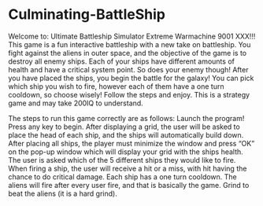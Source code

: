 # Culminating-BattleShip
Welcome to: Ultimate Battleship Simulator Extreme Warmachine 9001 XXX!!!
This game is a fun interactive battleship with a new take on battleship. You fight against the aliens in outer space, and the objective of the game is to destroy all enemy ships. Each of your ships have different amounts of health and have a critical system point. So does your enemy though! After you have placed the ships, you begin the battle for the galaxy! You can pick which ship you wish to fire, however each of them have a one turn cooldown, so choose wisely! Follow the steps and enjoy. This is a strategy game and may take 200IQ to understand.

The steps to run this game correctly are as follows:
Launch the program!
Press any key to begin.
After displaying a grid, the user will be asked to place the head of each ship, and the ships will automatically build down.
After placing all ships, the player must minimize the window and press “OK” on the pop-up window which will display your grid with the ships health.
The user is asked which of the 5 different ships they would like to fire.
When firing a ship, the user will receive a hit or a miss, with hit having the chance to do critical damage. Each ship has a one turn cooldown.
The aliens will fire after every user fire, and that is basically the game.
Grind to beat the aliens (it is a hard grind).
